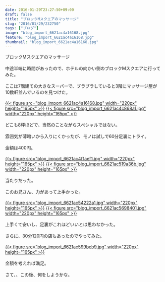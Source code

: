 ```yaml
---
date: 2016-01-29T23:27:50+09:00
draft: false
title: "ブロックMスクエアのマッサージ"
slug: "2016/01/29/232750"
tags: ["ブログ"]
image: "blog_import_6621ac4a16168.jpg"
feature: "blog_import_6621ac4a16168.jpg"
thumbnail: "blog_import_6621ac4a16168.jpg"
---
```

ブロックMスクエアのマッサージ<br/><br/>中途半端に時間があったので、ホテルの向かい側のブロックMスクエアに行ってみた。<br/><br/>ここは7階建ての大きなスーパーで、ブラブラしていると3階にマッサージ屋が10数軒並んでいるのを見つけた。<br/><br/><a href="blog_import_6621ac4b45dba.jpg">{{< figure src="blog_import_6621ac4a16168.jpg" width="220px" height="165px" >}}</a> <a href="blog_import_6621ac4ddace6.jpg">{{< figure src="blog_import_6621ac4c868a1.jpg" width="220px" height="165px" >}}</a><br/><br/>どこも8坪ほどで、当然のことながらスペシャルではない。<br/><br/>雰囲気が薄暗いから入りにくかったが、モノは試しで60分足裏にトライ。<br/><br/>金額は400円。<br/><br/><a href="blog_import_6621ac505d306.jpg">{{< figure src="blog_import_6621ac4f1aef1.jpg" width="220px" height="165px" >}}</a> <a href="blog_import_6621ac52de4d6.jpg">{{< figure src="blog_import_6621ac519a36b.jpg" width="220px" height="165px" >}}</a><br/><br/>当たりだった。<br/><br/>このお兄さん、力があって上手かった。<br/><br/><a href="blog_import_6621ac5567388.jpg">{{< figure src="blog_import_6621ac54222a1.jpg" width="220px" height="165px" >}}</a> <a href="blog_import_6621ac57d8824.jpg">{{< figure src="blog_import_6621ac5698401.jpg" width="220px" height="165px" >}}</a><br/><br/>上手くて安いし、足裏がこれほどいいとは思わなかった。<br/><br/>さらに、30分120円の店もあったのでやってみた。<br/><br/><a href="blog_import_6621ac5aed1c8.jpg">{{< figure src="blog_import_6621ac599beb9.jpg" width="220px" height="165px" >}}</a><br/><br/>金額を考えれば満足。<br/><br/>さて、、この後、何をしようかな。<br/><br/><br/><br/>

